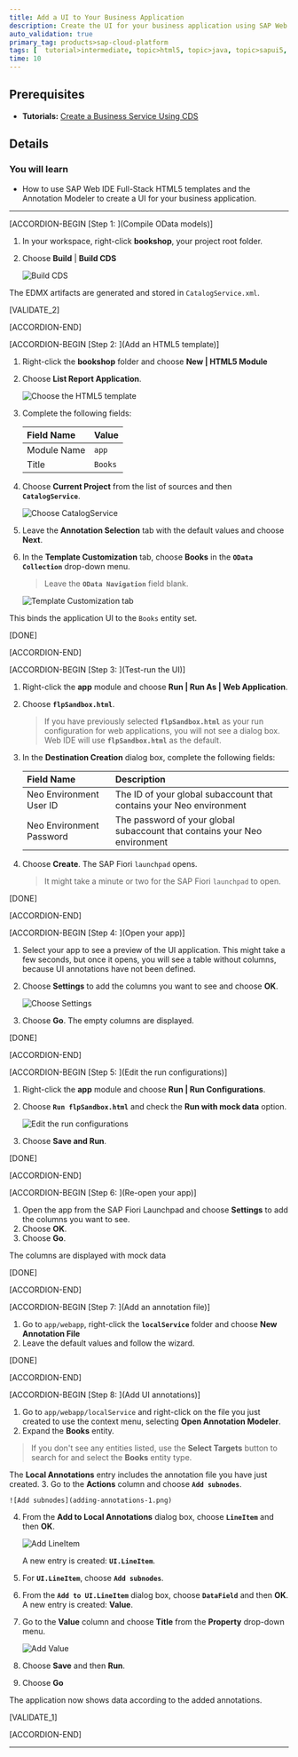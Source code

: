 ```yaml
---
title: Add a UI to Your Business Application
description: Create the UI for your business application using SAP Web IDE Full-Stack and the Annotation Modeler.
auto_validation: true
primary_tag: products>sap-cloud-platform
tags: [  tutorial>intermediate, topic>html5, topic>java, topic>sapui5, products>sap-cloud-platform, products>sap-web-ide ]
time: 10
---
```


## Prerequisites  
 - **Tutorials:** [Create a Business Service Using CDS](https://www.sap.com/developer/tutorials/cp-apm-01-create-business-service.html)

## Details
### You will learn  
  - How to use SAP Web IDE Full-Stack HTML5 templates and the Annotation Modeler to create a UI for your business application.

---

[ACCORDION-BEGIN [Step 1: ](Compile OData models)]

1. In your workspace, right-click **bookshop**, your project root folder.
2. Choose **Build** | **Build CDS**

    ![Build CDS](build-cds.png)

The EDMX artifacts are generated and stored in `CatalogService.xml`.

[VALIDATE_2]

[ACCORDION-END]

[ACCORDION-BEGIN [Step 2: ](Add an HTML5 template)]

1. Right-click the **bookshop** folder and choose **New | HTML5 Module**
2. Choose **List Report Application**.

    ![Choose the HTML5 template](html5-template.png)

3. Complete the following fields:

    |  Field Name     | Value
    |  :------------- | :-------------
    |  Module Name    | `app`
    |  Title          | `Books`

4. Choose **Current Project** from the list of sources and then **`CatalogService`**.

    ![Choose CatalogService](data-connection-tab.png)

5. Leave the **Annotation Selection** tab with the default values and choose **Next**.

6. In the **Template Customization** tab, choose **Books** in the **`OData Collection`** drop-down menu.

    >Leave the **`OData Navigation`** field blank.

    ![Template Customization tab](template-customization-step.png)

This binds the application UI to the `Books` entity set.

[DONE]

[ACCORDION-END]

[ACCORDION-BEGIN [Step 3: ](Test-run the UI)]

1. Right-click the **app** module and choose **Run | Run As | Web Application**.
2. Choose **`flpSandbox.html`**.

    >If you have previously selected **`flpSandbox.html`** as your run configuration for web applications, you will not see a dialog box. Web IDE will use **`flpSandbox.html`** as the default.

3. In the **Destination Creation** dialog box, complete the following fields:

    |  Field Name                  | Description
    |  :-------------------------  | :--------------------------------------------------------------------------
    |  Neo Environment User ID     | The ID of your global subaccount that contains your Neo environment
    |  Neo Environment Password    | The password of your global subaccount that contains your Neo environment
4. Choose **Create**.
The SAP Fiori `launchpad` opens.

    >It might take a minute or two for the SAP Fiori `launchpad` to open.


[DONE]

[ACCORDION-END]

[ACCORDION-BEGIN [Step 4: ](Open your app)]

1. Select your app to see a preview of the UI application.
This might take a few seconds, but once it opens, you will see a table without columns, because UI annotations have not been defined.
2. Choose **Settings** to add the columns you want to see and choose **OK**.

    ![Choose Settings](settings-books-app.png)
3. Choose **Go**.
The empty columns are displayed.

[DONE]

[ACCORDION-END]

[ACCORDION-BEGIN [Step 5: ](Edit the run configurations)]

1. Right-click the **app** module and choose **Run | Run Configurations**.
2. Choose **`Run flpSandbox.html`** and check the **Run with mock data** option.

    ![Edit the run configurations](run-configurations-for-app.png)

3. Choose **Save and Run**.

[DONE]

[ACCORDION-END]

[ACCORDION-BEGIN [Step 6: ](Re-open your app)]

1. Open the app from the SAP Fiori Launchpad and choose **Settings** to add the columns you want to see.
2. Choose **OK**.
3. Choose **Go**.

The columns are displayed with mock data

[DONE]

[ACCORDION-END]

[ACCORDION-BEGIN [Step 7: ](Add an annotation file)]

1. Go to `app/webapp`, right-click the **`localService`** folder and choose **New  Annotation File**
2. Leave the default values and follow the wizard.

[DONE]

[ACCORDION-END]

[ACCORDION-BEGIN [Step 8: ](Add UI annotations)]

1. Go to `app/webapp/localService` and right-click on the file you just created to use the context menu, selecting **Open Annotation Modeler**.
2. Expand the **Books** entity.

> If you don't see any entities listed, use the **Select Targets** button to search for and select the **Books** entity type.

The **Local Annotations** entry includes the annotation file you have just created.
3. Go to the **Actions** column and choose **`Add subnodes`**.

    ![Add subnodes](adding-annotations-1.png)

4. From the **Add to Local Annotations** dialog box, choose **`LineItem`** and then **OK**.

    ![Add LineItem](adding-annotations-2.png)

    A new entry is created: **`UI.LineItem`**.
5. For **`UI.LineItem`**, choose **`Add subnodes`**.
6. From the **`Add to UI.LineItem`** dialog box, choose **`DataField`** and then **OK**.
A new entry is created: **Value**.
7. Go to the **Value** column and choose **Title** from the **Property** drop-down menu.

    ![Add Value](adding-annotations-3.png)

8. Choose **Save** and then **Run**.
9. Choose **Go**

The application now shows data according to the added annotations.

[VALIDATE_1]

[ACCORDION-END]

---

